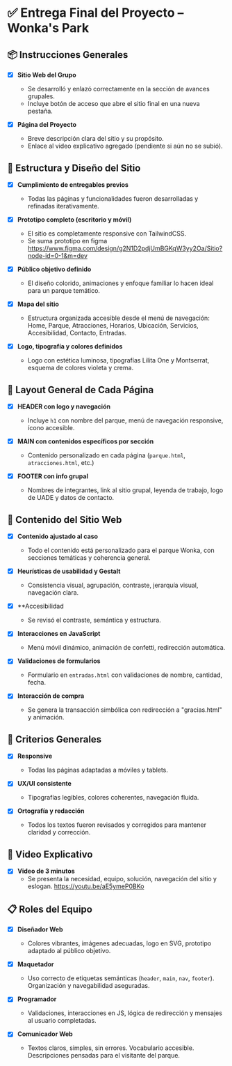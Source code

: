 # ✅ Entrega Final del Proyecto – Wonka's Park

## 📦 Instrucciones Generales

- [x] **Sitio Web del Grupo**
  - Se desarrolló y enlazó correctamente en la sección de avances grupales.
  - Incluye botón de acceso que abre el sitio final en una nueva pestaña.

- [x] **Página del Proyecto**
  - Breve descripción clara del sitio y su propósito.
  - Enlace al video explicativo agregado (pendiente si aún no se subió).

## 🧱 Estructura y Diseño del Sitio

- [x] **Cumplimiento de entregables previos**
  - Todas las páginas y funcionalidades fueron desarrolladas y refinadas iterativamente.

- [x] **Prototipo completo (escritorio y móvil)**
  - El sitio es completamente responsive con TailwindCSS.
  - Se suma prototipo en figma https://www.figma.com/design/g2N1D2pdjUmBGKqW3yy2Oa/Sitio?node-id=0-1&m=dev

- [x] **Público objetivo definido**
  - El diseño colorido, animaciones y enfoque familiar lo hacen ideal para un parque temático.

- [x] **Mapa del sitio**
  - Estructura organizada accesible desde el menú de navegación: Home, Parque, Atracciones, Horarios, Ubicación, Servicios, Accesibilidad, Contacto, Entradas.

- [x] **Logo, tipografía y colores definidos**
  - Logo con estética luminosa, tipografías Lilita One y Montserrat, esquema de colores violeta y crema.

## 🧩 Layout General de Cada Página

- [x] **HEADER con logo y navegación**
  - Incluye `h1` con nombre del parque, menú de navegación responsive, ícono accesible.

- [x] **MAIN con contenidos específicos por sección**
  - Contenido personalizado en cada página (`parque.html`, `atracciones.html`, etc.)

- [x] **FOOTER con info grupal**
  - Nombres de integrantes, link al sitio grupal, leyenda de trabajo, logo de UADE y datos de contacto.

## 🧠 Contenido del Sitio Web

- [x] **Contenido ajustado al caso**
  - Todo el contenido está personalizado para el parque Wonka, con secciones temáticas y coherencia general.

- [x] **Heurísticas de usabilidad y Gestalt**
  - Consistencia visual, agrupación, contraste, jerarquía visual, navegación clara.

- [x] **Accesibilidad
  - Se revisó el contraste, semántica y estructura.

- [x] **Interacciones en JavaScript**
  - Menú móvil dinámico, animación de confetti, redirección automática.

- [x] **Validaciones de formularios**
  - Formulario en `entradas.html` con validaciones de nombre, cantidad, fecha.

- [x] **Interacción de compra**
  - Se genera la transacción simbólica con redirección a "gracias.html" y animación.

## 📱 Criterios Generales

- [x] **Responsive**
  - Todas las páginas adaptadas a móviles y tablets.

- [x] **UX/UI consistente**
  - Tipografías legibles, colores coherentes, navegación fluida.

- [x] **Ortografía y redacción**
  - Todos los textos fueron revisados y corregidos para mantener claridad y corrección.

## 🎥 Video Explicativo

- [x] **Video de 3 minutos**
  - Se presenta la necesidad, equipo, solución, navegación del sitio y eslogan. https://youtu.be/aE5ymeP0BKo

## 📋 Roles del Equipo

- [x] **Diseñador Web**
  - Colores vibrantes, imágenes adecuadas, logo en SVG, prototipo adaptado al público objetivo.

- [x] **Maquetador**
  - Uso correcto de etiquetas semánticas (`header`, `main`, `nav`, `footer`). Organización y navegabilidad aseguradas.

- [x] **Programador**
  - Validaciones, interacciones en JS, lógica de redirección y mensajes al usuario completadas.

- [x] **Comunicador Web**
  - Textos claros, simples, sin errores. Vocabulario accesible. Descripciones pensadas para el visitante del parque.
